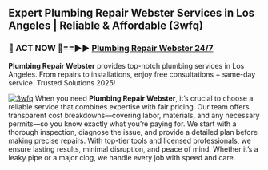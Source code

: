 ## Expert Plumbing Repair Webster Services in Los Angeles | Reliable & Affordable (3wfq)  

<h3>🚿 ACT NOW 🌟==►► <a href="https://tinyurl.com/2ne6vx2x" rel="nofollow">Plumbing Repair Webster 24/7</a></h3>

**Plumbing Repair Webster** provides top-notch plumbing services in Los Angeles. From repairs to installations, enjoy free consultations + same-day service. Trusted Solutions 2025!

[![3wfq](https://i.imgur.com/4PFF4AK.jpeg)](https://tinyurl.com/2ne6vx2x)
When you need **Plumbing Repair Webster**, it’s crucial to choose a reliable service that combines expertise with fair pricing. Our team offers transparent cost breakdowns—covering labor, materials, and any necessary permits—so you know exactly what you’re paying for. We start with a thorough inspection, diagnose the issue, and provide a detailed plan before making precise repairs. With top-tier tools and licensed professionals, we ensure lasting results, minimal disruption, and peace of mind. Whether it’s a leaky pipe or a major clog, we handle every job with speed and care.